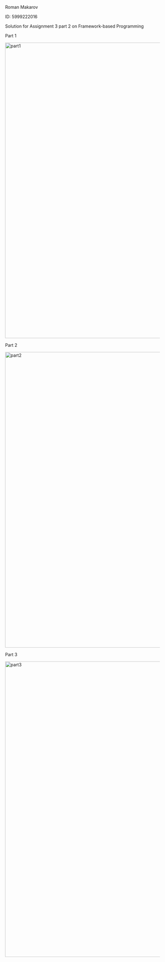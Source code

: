 Roman Makarov

ID: 5999222016

Solution for Assignment 3 part 2 on Framework-based Programming

Part 1

<img width="960" alt="part1" src="https://user-images.githubusercontent.com/82258730/222624534-bbd3dd13-ef05-4afa-b45a-2940bed1310a.png">

Part 2

<img width="960" alt="part2" src="https://user-images.githubusercontent.com/82258730/222624536-df6abcb5-8baf-4629-b74a-5b34444f7a72.png">

Part 3

<img width="960" alt="part3" src="https://user-images.githubusercontent.com/82258730/222624544-62a1a8a0-9180-469a-986d-1567debcb758.png">
